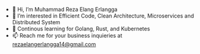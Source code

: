 - 👋 Hi, I’m Muhammad Reza Elang Erlangga
- 👀 I’m interested in Efficient Code, Clean Architecture, Microservices and Distributed System
- 👀 Continous learning for Golang, Rust, and Kubernetes
- 📫 Reach me for your business inquieries at rezaelangerlangga14@gmail.com

<!---
elangreza14/elangreza14 is a ✨ special ✨ repository because its `README.md` (this file) appears on your GitHub profile.
You can click the Preview link to take a look at your changes.
--->
